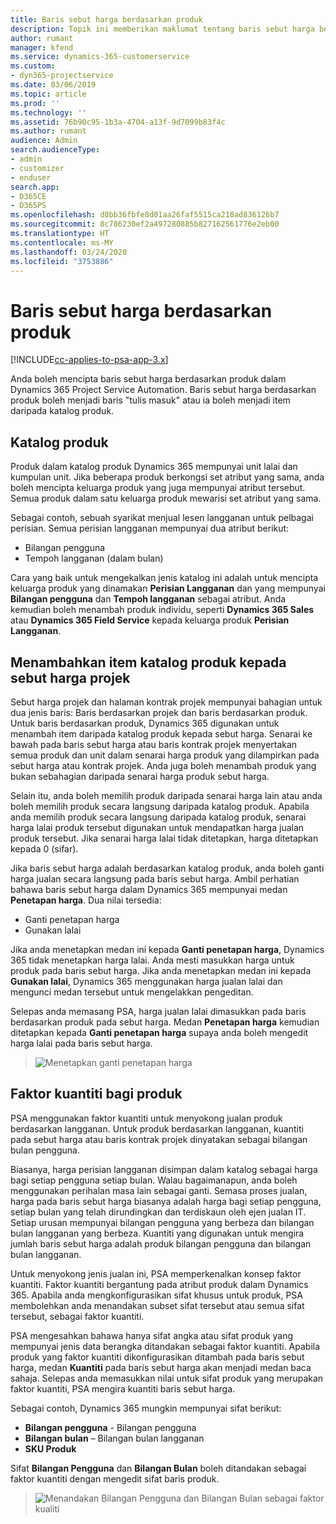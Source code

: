 ```yaml
---
title: Baris sebut harga berdasarkan produk
description: Topik ini memberikan maklumat tentang baris sebut harga berdasarkan produk.
author: rumant
manager: kfend
ms.service: dynamics-365-customerservice
ms.custom:
- dyn365-projectservice
ms.date: 03/06/2019
ms.topic: article
ms.prod: ''
ms.technology: ''
ms.assetid: 76b90c95-1b3a-4704-a13f-9d7099b83f4c
ms.author: rumant
audience: Admin
search.audienceType:
- admin
- customizer
- enduser
search.app:
- D365CE
- D365PS
ms.openlocfilehash: d8bb36fbfe8d01aa26faf5515ca218ad836126b7
ms.sourcegitcommit: 8c786230ef2a497280885b827162561776e2eb00
ms.translationtype: HT
ms.contentlocale: ms-MY
ms.lasthandoff: 03/24/2020
ms.locfileid: "3753886"
---
```

# <a name="product-based-quote-lines"></a>Baris sebut harga berdasarkan produk

[!INCLUDE[cc-applies-to-psa-app-3.x](../includes/cc-applies-to-psa-app-3x.md)]


Anda boleh mencipta baris sebut harga berdasarkan produk dalam Dynamics 365 Project Service Automation. Baris sebut harga berdasarkan produk boleh menjadi baris "tulis masuk" atau ia boleh menjadi item daripada katalog produk.

## <a name="product-catalog"></a>Katalog produk

Produk dalam katalog produk Dynamics 365 mempunyai unit lalai dan kumpulan unit. Jika beberapa produk berkongsi set atribut yang sama, anda boleh mencipta keluarga produk yang juga mempunyai atribut tersebut. Semua produk dalam satu keluarga produk mewarisi set atribut yang sama.

Sebagai contoh, sebuah syarikat menjual lesen langganan untuk pelbagai perisian. Semua perisian langganan mempunyai dua atribut berikut:

- Bilangan pengguna 
- Tempoh langganan (dalam bulan)

Cara yang baik untuk mengekalkan jenis katalog ini adalah untuk mencipta keluarga produk yang dinamakan **Perisian Langganan** dan yang mempunyai **Bilangan pengguna** dan **Tempoh langganan** sebagai atribut. Anda kemudian boleh menambah produk individu, seperti **Dynamics 365 Sales** atau **Dynamics 365 Field Service** kepada keluarga produk **Perisian Langganan**.

## <a name="adding-product-catalog-items-to-a-project-quote"></a>Menambahkan item katalog produk kepada sebut harga projek

Sebut harga projek dan halaman kontrak projek mempunyai bahagian untuk dua jenis baris: Baris berdasarkan projek dan baris berdasarkan produk. Untuk baris berdasarkan produk, Dynamics 365 digunakan untuk menambah item daripada katalog produk kepada sebut harga. Senarai ke bawah pada baris sebut harga atau baris kontrak projek menyertakan semua produk dan unit dalam senarai harga produk yang dilampirkan pada sebut harga atau kontrak projek. Anda juga boleh menambah produk yang bukan sebahagian daripada senarai harga produk sebut harga.

Selain itu, anda boleh memilih produk daripada senarai harga lain atau anda boleh memilih produk secara langsung daripada katalog produk. Apabila anda memilih produk secara langsung daripada katalog produk, senarai harga lalai produk tersebut digunakan untuk mendapatkan harga jualan produk tersebut. Jika senarai harga lalai tidak ditetapkan, harga ditetapkan kepada 0 (sifar).

Jika baris sebut harga adalah berdasarkan katalog produk, anda boleh ganti harga jualan secara langsung pada baris sebut harga. Ambil perhatian bahawa baris sebut harga dalam Dynamics 365 mempunyai medan **Penetapan harga**. Dua nilai tersedia:

- Ganti penetapan harga  
- Gunakan lalai

Jika anda menetapkan medan ini kepada **Ganti penetapan harga**, Dynamics 365 tidak menetapkan harga lalai. Anda mesti masukkan harga untuk produk pada baris sebut harga. Jika anda menetapkan medan ini kepada **Gunakan lalai**, Dynamics 365 menggunakan harga jualan lalai dan mengunci medan tersebut untuk mengelakkan pengeditan.

Selepas anda memasang PSA, harga jualan lalai dimasukkan pada baris berdasarkan produk pada sebut harga. Medan **Penetapan harga** kemudian ditetapkan kepada **Ganti penetapan harga** supaya anda boleh mengedit harga lalai pada baris sebut harga.

> ![Menetapkan ganti penetapan harga](media/basic-guide-10.png)
 
## <a name="quantity-factors-for-products"></a>Faktor kuantiti bagi produk

PSA menggunakan faktor kuantiti untuk menyokong jualan produk berdasarkan langganan. Untuk produk berdasarkan langganan, kuantiti pada sebut harga atau baris kontrak projek dinyatakan sebagai bilangan bulan pengguna.

Biasanya, harga perisian langganan disimpan dalam katalog sebagai harga bagi setiap pengguna setiap bulan. Walau bagaimanapun, anda boleh menggunakan perihalan masa lain sebagai ganti. Semasa proses jualan, harga pada baris sebut harga biasanya adalah harga bagi setiap pengguna, setiap bulan yang telah dirundingkan dan terdiskaun oleh ejen jualan IT. Setiap urusan mempunyai bilangan pengguna yang berbeza dan bilangan bulan langganan yang berbeza. Kuantiti yang digunakan untuk mengira jumlah baris sebut harga adalah produk bilangan pengguna dan bilangan bulan langganan.

Untuk menyokong jenis jualan ini, PSA memperkenalkan konsep faktor kuantiti. Faktor kuantiti bergantung pada atribut produk dalam Dynamics 365. Apabila anda mengkonfigurasikan sifat khusus untuk produk, PSA membolehkan anda menandakan subset sifat tersebut atau semua sifat tersebut, sebagai faktor kuantiti.

PSA mengesahkan bahawa hanya sifat angka atau sifat produk yang mempunyai jenis data berangka ditandakan sebagai faktor kuantiti. Apabila produk yang faktor kuantiti dikonfigurasikan ditambah pada baris sebut harga, medan **Kuantiti** pada baris sebut harga akan menjadi medan baca sahaja. Selepas anda memasukkan nilai untuk sifat produk yang merupakan faktor kuantiti, PSA mengira kuantiti baris sebut harga.

Sebagai contoh, Dynamics 365 mungkin mempunyai sifat berikut: 

- **Bilangan pengguna** - Bilangan pengguna 
- **Bilangan bulan** – Bilangan bulan langganan
- **SKU Produk** 

Sifat **Bilangan Pengguna** dan **Bilangan Bulan** boleh ditandakan sebagai faktor kuantiti dengan mengedit sifat baris produk. 

> ![Menandakan Bilangan Pengguna dan Bilangan Bulan sebagai faktor kualiti](media/basic-guide-11.png)
 
